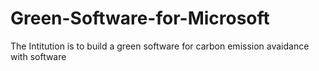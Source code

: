# Green-Software-for-Microsoft
The Intitution is to build a green software for carbon emission avaidance with software

